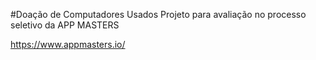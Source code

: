 #Doação de Computadores Usados
Projeto para avaliação no processo seletivo da APP MASTERS

https://www.appmasters.io/
